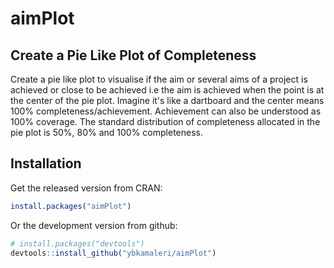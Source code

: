 # aimPlot

## Create a Pie Like Plot of Completeness

Create a pie like plot to visualise if the aim or several aims of a project is achieved or close to be achieved i.e the aim is achieved when the point is at the center of the pie plot. Imagine it's like a dartboard and the center means 100% completeness/achievement. Achievement can also be understood as 100% coverage. The standard distribution of completeness allocated in the pie plot is 50%, 80% and 100% completeness.


## Installation

Get the released version from CRAN:

```R
install.packages("aimPlot")
```

Or the development version from github:

```R
# install.packages("devtools")
devtools::install_github("ybkamaleri/aimPlot")
```
